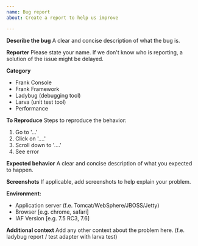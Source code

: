 ```yaml
---
name: Bug report
about: Create a report to help us improve

---
```


**Describe the bug**
A clear and concise description of what the bug is.

**Reporter**
Please state your name. If we don't know who is reporting, a solution of the issue might be delayed.

**Category**
 - Frank Console
 - Frank Framework
 - Ladybug (debugging tool)
 - Larva (unit test tool)
 - Performance

**To Reproduce**
Steps to reproduce the behavior:
1. Go to '...'
2. Click on '....'
3. Scroll down to '....'
4. See error

**Expected behavior**
A clear and concise description of what you expected to happen.

**Screenshots**
If applicable, add screenshots to help explain your problem.

**Environment:**
 - Application server (f.e. Tomcat/WebSphere/JBOSS/Jetty)
 - Browser [e.g. chrome, safari]
 - IAF Version [e.g. 7.5 RC3, 7.6]

**Additional context**
Add any other context about the problem here. (f.e. ladybug report / test adapter with larva test) 
